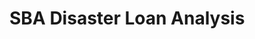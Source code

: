 # SBA Disaster Loan Analysis 



<a href="pdfs/SBA.pdf" class="image fit"><img src="images/sba.jpg" alt=""></a>
